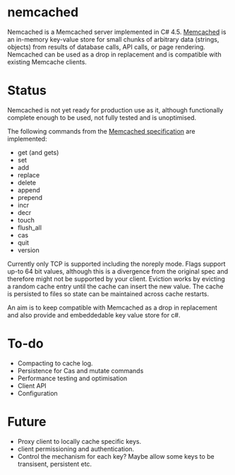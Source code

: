 nemcached
=========

Nemcached is a Memcached server implemented in C# 4.5. 
[Memcached](http://memcached.org/) is an in-memory key-value store for small chunks of arbitrary data (strings, objects) from results of database calls, API calls, or page rendering.
Nemcached can be used as a drop in replacement and is compatible with existing Memcache clients.

Status
======

Nemcached is not yet ready for production use as it, although functionally complete enough to be used, 
not fully tested and is unoptimised.  

The following commands from the [Memcached specification](https://raw.github.com/memcached/memcached/master/doc/protocol.txt) are implemented:
* get (and gets)
* set 
* add
* replace
* delete
* append
* prepend
* incr
* decr
* touch
* flush_all
* cas
* quit
* version

Currently only TCP is supported including the noreply mode. 
Flags support up-to 64 bit values, although this is a divergence from the original spec and therefore might not be supported by your client.
Eviction works by evicting a random cache entry until the cache can insert the new value. 
The cache is persisted to files so state can be maintained across cache restarts.



An aim is to keep compatible with Memcached as a drop in replacement and also provide and embeddedable key value store for c#.


To-do
=====
* Compacting to cache log.
* Persistence for Cas and mutate commands
* Performance testing and optimisation
* Client API
* Configuration

Future
======
* Proxy client to locally cache specific keys.
* client permissioning and authentication.
* Control the mechanism for each key? Maybe allow some keys to be transisent, persistent etc.


